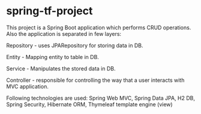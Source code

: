 # spring-tf-project
This project is a Spring Boot application which performs CRUD operations. Also the application is separated in few layers:

Repository - uses JPARepository for storing data in DB.

Entity - Mapping entity to table in DB.

Service - Manipulates the stored data in DB.

Controller -  responsible for controlling the way that a user interacts with MVC application.

Following technologies are used:
Spring Web MVC,
Spring Data JPA,
H2 DB,
Spring Security,
Hibernate ORM,
Thymeleaf template engine (view)
